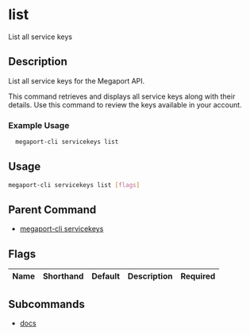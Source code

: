 # list

List all service keys

## Description

List all service keys for the Megaport API.

This command retrieves and displays all service keys along with their details. Use this command to review the keys available in your account.

### Example Usage

```sh
  megaport-cli servicekeys list
```

## Usage

```sh
megaport-cli servicekeys list [flags]
```


## Parent Command

* [megaport-cli servicekeys](megaport-cli_servicekeys.md)
## Flags

| Name | Shorthand | Default | Description | Required |
|------|-----------|---------|-------------|----------|

## Subcommands
* [docs](megaport-cli_servicekeys_list_docs.md)

